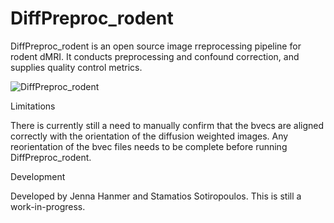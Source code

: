 # DiffPreproc_rodent

DiffPreproc_rodent is an open source image rreprocessing pipeline for rodent dMRI.
It conducts preprocessing and confound correction, and supplies quality control metrics. 

![DiffPreproc_rodent](https://github.com/jennahanmer/DiffPreproc_rodent/assets/60778124/fb29ec73-817d-45da-b4a4-c0bb20be0fa6)

Limitations

There is currently still a need to manually confirm that the bvecs are aligned correctly
with the orientation of the diffusion weighted images. Any reorientation of the bvec 
files needs to be complete before running DiffPreproc_rodent. 

Development

Developed by Jenna Hanmer and Stamatios Sotiropoulos.
This is still a work-in-progress. 
